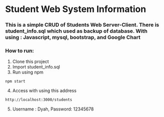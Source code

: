 # Student Web System Information 

### This is a simple CRUD of Students Web Server-Client. There is student_info.sql which used as backup of database. With using : Javascript, mysql, bootstrap, and Google Chart

### How to run:
1. Clone this project
2. Import student_info.sql
3. Run using npm
```
npm start
```
4. Access with using this address
```
http://localhost:3000/students 
```

5. Username : Dyah, Password: 12345678
